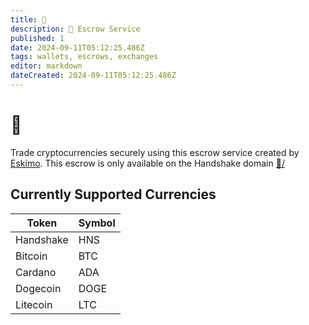 ```yaml
---
title: 🤝
description: 🤝 Escrow Service
published: 1
date: 2024-09-11T05:12:25.486Z
tags: wallets, escrows, exchanges
editor: markdown
dateCreated: 2024-09-11T05:12:25.486Z
---
```


# 🤝

Trade cryptocurrencies securely using this escrow service created by [Eskimo](https://eskimo.dev/).
This escrow is only available on the Handshake domain [🤝/](https://🤝)

## Currently Supported Currencies

| Token | Symbol |
| --- | --- |
| Handshake | HNS |
| Bitcoin | BTC |
| Cardano | ADA |
| Dogecoin | DOGE |
| Litecoin | LTC |

